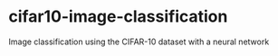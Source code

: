 # cifar10-image-classification
Image classification using the CIFAR-10 dataset with a neural network

